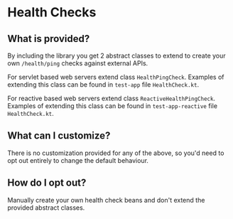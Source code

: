 # Health Checks

## What is provided?

By including the library you get 2 abstract classes to extend to create your own `/health/ping` checks against external APIs.

For servlet based web servers extend class `HealthPingCheck`. Examples of extending this class can be found in `test-app` file `HealthCheck.kt`.

For reactive based web servers extend class `ReactiveHealthPingCheck`. Examples of extending this class can be found in `test-app-reactive` file `HealthCheck.kt`.

## What can I customize?

There is no customization provided for any of the above, so you'd need to opt out entirely to change the default behaviour.

## How do I opt out?

Manually create your own health check beans and don't extend the provided abstract classes.
